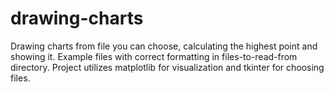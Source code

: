 # drawing-charts
Drawing charts from file you can choose, calculating the highest point and showing it. Example files with correct formatting in files-to-read-from directory. Project utilizes matplotlib for visualization and tkinter for choosing files.
